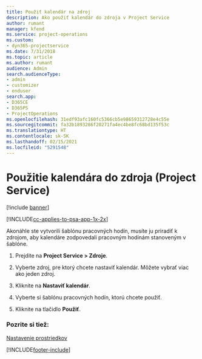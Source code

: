 ```yaml
---
title: Použiť kalendár na zdroj
description: Ako použiť kalendár do zdroja v Project Service
author: rumant
manager: kfend
ms.service: project-operations
ms.custom:
- dyn365-projectservice
ms.date: 7/31/2018
ms.topic: article
ms.author: rumant
audience: Admin
search.audienceType:
- admin
- customizer
- enduser
search.app:
- D365CE
- D365PS
- ProjectOperations
ms.openlocfilehash: 31edf93afc160fc5366cb5e98659312728e4c55e
ms.sourcegitcommit: fa32b1893286f20271fa4ec4be8fc68bd135f53c
ms.translationtype: HT
ms.contentlocale: sk-SK
ms.lasthandoff: 02/15/2021
ms.locfileid: "5291548"
---
```

# <a name="apply-a-calendar-to-a-resource-project-service"></a>Použitie kalendára do zdroja (Project Service)

[!include [banner](../includes/psa-now-project-operations.md)]

[!INCLUDE[cc-applies-to-psa-app-1x-2x](../includes/cc-applies-to-psa-app-1x-2x.md)]

Akonáhle ste vytvorili šablónu pracovných hodín, musíte ju priradiť k zdrojom, aby kalendáre zodpovedali pracovným hodinám stanoveným v šablóne.  
  
1.  Prejdite na **Project Service > Zdroje**.  
  
2.  Vyberte zdroj, pre ktorý chcete nastaviť kalendár. Môžete vybrať viac ako jeden zdroj.  
  
3.  Kliknite na **Nastaviť kalendár**.  
  
4.  Vyberte si šablónu pracovných hodín, ktorú chcete použiť.  
  
5.  Kliknite na tlačidlo **Použiť**.  
  
### <a name="see-also"></a>Pozrite si tiež:  
 [Nastavenie prostriedkov](../psa/set-up-resources.md)


[!INCLUDE[footer-include](../includes/footer-banner.md)]
